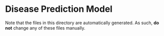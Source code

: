 # Disease Prediction Model

Note that the files in this directory are automatically generated. As such, **do not** change any of these files manually.
